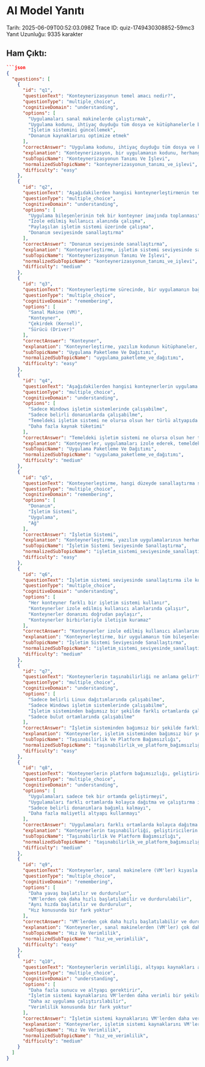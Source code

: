 # AI Model Yanıtı

Tarih: 2025-06-09T00:52:03.098Z
Trace ID: quiz-1749430308852-59mc3
Yanıt Uzunluğu: 9335 karakter

## Ham Çıktı:
```json
```json
{
  "questions": [
    {
      "id": "q1",
      "questionText": "Konteynerizasyonun temel amacı nedir?",
      "questionType": "multiple_choice",
      "cognitiveDomain": "understanding",
      "options": [
        "Uygulamaları sanal makinelerde çalıştırmak",
        "Uygulama kodunu, ihtiyaç duyduğu tüm dosya ve kütüphanelerle bir araya getirerek herhangi bir altyapıda çalıştırmak",
        "İşletim sistemini güncellemek",
        "Donanım kaynaklarını optimize etmek"
      ],
      "correctAnswer": "Uygulama kodunu, ihtiyaç duyduğu tüm dosya ve kütüphanelerle bir araya getirerek herhangi bir altyapıda çalıştırmak",
      "explanation": "Konteynerizasyon, bir uygulamanın kodunu, herhangi bir altyapıda çalışması için gereken tüm dosya ve kütüphanelerle bir araya getiren bir yazılım dağıtım işlemidir. Bu, uygulamanın farklı ortamlarda tutarlı bir şekilde çalışmasını sağlar.",
      "subTopicName": "Konteynerizasyonun Tanımı Ve İşlevi",
      "normalizedSubTopicName": "konteynerizasyonun_tanımı_ve_işlevi",
      "difficulty": "easy"
    },
    {
      "id": "q2",
      "questionText": "Aşağıdakilerden hangisi konteynerleştirmenin temel özelliklerinden biri değildir?",
      "questionType": "multiple_choice",
      "cognitiveDomain": "understanding",
      "options": [
        "Uygulama bileşenlerinin tek bir konteyner imajında toplanması",
        "İzole edilmiş kullanıcı alanında çalışma",
        "Paylaşılan işletim sistemi üzerinde çalışma",
        "Donanım seviyesinde sanallaştırma"
      ],
      "correctAnswer": "Donanım seviyesinde sanallaştırma",
      "explanation": "Konteynerleştirme, işletim sistemi seviyesinde sanallaştırmadır. Uygulama bileşenleri tek bir konteyner imajında toplanır ve aynı paylaşılan işletim sistemi üzerinde izole edilmiş kullanıcı alanında çalıştırılır. Donanım seviyesinde sanallaştırma, sanal makinelerin (VM'ler) özelliğidir, konteynerlerin değil.",
      "subTopicName": "Konteynerizasyonun Tanımı Ve İşlevi",
      "normalizedSubTopicName": "konteynerizasyonun_tanımı_ve_işlevi",
      "difficulty": "medium"
    },
    {
      "id": "q3",
      "questionText": "Konteynerleştirme sürecinde, bir uygulamanın bağımlılıkları ve gerekli bileşenleri hangi birimde paketlenir?",
      "questionType": "multiple_choice",
      "cognitiveDomain": "remembering",
      "options": [
        "Sanal Makine (VM)",
        "Konteyner",
        "Çekirdek (Kernel)",
        "Sürücü (Driver)"
      ],
      "correctAnswer": "Konteyner",
      "explanation": "Konteynerleştirme, yazılım kodunun kütüphaneler, framework'ler ve diğer bağımlılıklar gibi gerekli tüm bileşenlerle birlikte konteyner adı verilen standart bir birimde paketlenmesidir.",
      "subTopicName": "Uygulama Paketleme Ve Dağıtımı",
      "normalizedSubTopicName": "uygulama_paketleme_ve_dağıtımı",
      "difficulty": "easy"
    },
    {
      "id": "q4",
      "questionText": "Aşağıdakilerden hangisi konteynerlerin uygulama paketleme ve dağıtımındaki avantajlarından biridir?",
      "questionType": "multiple_choice",
      "cognitiveDomain": "understanding",
      "options": [
        "Sadece Windows işletim sistemlerinde çalışabilme",
        "Sadece belirli donanımlarda çalışabilme",
        "Temeldeki işletim sistemi ne olursa olsun her türlü altyapıda tutarlı ve verimli bir şekilde çalışabilme",
        "Daha fazla kaynak tüketimi"
      ],
      "correctAnswer": "Temeldeki işletim sistemi ne olursa olsun her türlü altyapıda tutarlı ve verimli bir şekilde çalışabilme",
      "explanation": "Konteynerler, uygulamaları izole ederek, temeldeki işletim sistemi ne olursa olsun her türlü altyapıda tutarlı ve verimli bir şekilde çalışmasına olanak tanır. Bu taşınabilirlik ve verimlilik, konteynerleri modern bulutta yerel uygulamalar için ideal hale getirir.",
      "subTopicName": "Uygulama Paketleme Ve Dağıtımı",
      "normalizedSubTopicName": "uygulama_paketleme_ve_dağıtımı",
      "difficulty": "medium"
    },
    {
      "id": "q5",
      "questionText": "Konteynerleştirme, hangi düzeyde sanallaştırma sağlar?",
      "questionType": "multiple_choice",
      "cognitiveDomain": "remembering",
      "options": [
        "Donanım",
        "İşletim Sistemi",
        "Uygulama",
        "Ağ"
      ],
      "correctAnswer": "İşletim Sistemi",
      "explanation": "Konteynerleştirme, yazılım uygulamalarının herhangi bir bulut veya bulut dışı ortamda çalışabilmesi için işletim sistemi düzeyinde sanallaştırma sağlar.",
      "subTopicName": "İşletim Sistemi Seviyesinde Sanallaştırma",
      "normalizedSubTopicName": "işletim_sistemi_seviyesinde_sanallaştırma",
      "difficulty": "easy"
    },
    {
      "id": "q6",
      "questionText": "İşletim sistemi seviyesinde sanallaştırma ile konteynerler, aynı işletim sistemi üzerinde nasıl çalışır?",
      "questionType": "multiple_choice",
      "cognitiveDomain": "understanding",
      "options": [
        "Her konteyner farklı bir işletim sistemi kullanır",
        "Konteynerler izole edilmiş kullanıcı alanlarında çalışır",
        "Konteynerler donanımı doğrudan paylaşır",
        "Konteynerler birbirleriyle iletişim kuramaz"
      ],
      "correctAnswer": "Konteynerler izole edilmiş kullanıcı alanlarında çalışır",
      "explanation": "Konteynerleştirme, bir uygulamanın tüm bileşenlerinin tek bir konteyner imajında toplandığı ve aynı paylaşılan işletim sistemi üzerinde izole edilmiş kullanıcı alanında çalıştırılabildiği bir sanallaştırma türüdür.",
      "subTopicName": "İşletim Sistemi Seviyesinde Sanallaştırma",
      "normalizedSubTopicName": "işletim_sistemi_seviyesinde_sanallaştırma",
      "difficulty": "medium"
    },
    {
      "id": "q7",
      "questionText": "Konteynerlerin taşınabilirliği ne anlama gelir?",
      "questionType": "multiple_choice",
      "cognitiveDomain": "understanding",
      "options": [
        "Sadece belirli Linux dağıtımlarında çalışabilme",
        "Sadece Windows işletim sistemlerinde çalışabilme",
        "İşletim sisteminden bağımsız bir şekilde farklı ortamlarda çalışabilme",
        "Sadece bulut ortamlarında çalışabilme"
      ],
      "correctAnswer": "İşletim sisteminden bağımsız bir şekilde farklı ortamlarda çalışabilme",
      "explanation": "Konteynerler, işletim sisteminden bağımsız bir şekilde çalışabilirler. Bu, bir konteynerin herhangi bir Linux dağıtımı, Windows veya macOS üzerinde çalıştırılabileceği anlamına gelir.",
      "subTopicName": "Taşınabilirlik Ve Platform Bağımsızlığı",
      "normalizedSubTopicName": "taşınabilirlik_ve_platform_bağımsızlığı",
      "difficulty": "easy"
    },
    {
      "id": "q8",
      "questionText": "Konteynerlerin platform bağımsızlığı, geliştiricilere ve operatörlere ne gibi bir avantaj sağlar?",
      "questionType": "multiple_choice",
      "cognitiveDomain": "understanding",
      "options": [
        "Uygulamaları sadece tek bir ortamda geliştirmeyi",
        "Uygulamaları farklı ortamlarda kolayca dağıtma ve çalıştırma imkanı",
        "Sadece belirli donanımlara bağımlı kalmayı",
        "Daha fazla maliyetli altyapı kullanmayı"
      ],
      "correctAnswer": "Uygulamaları farklı ortamlarda kolayca dağıtma ve çalıştırma imkanı",
      "explanation": "Konteynerlerin taşınabilirliği, geliştiricilerin ve operatörlerin uygulamaları farklı ortamlarda kolayca dağıtmalarını ve çalıştırmalarını sağlar.",
      "subTopicName": "Taşınabilirlik Ve Platform Bağımsızlığı",
      "normalizedSubTopicName": "taşınabilirlik_ve_platform_bağımsızlığı",
      "difficulty": "medium"
    },
    {
      "id": "q9",
      "questionText": "Konteynerler, sanal makinelere (VM'ler) kıyasla nasıl bir hız avantajı sunar?",
      "questionType": "multiple_choice",
      "cognitiveDomain": "remembering",
      "options": [
        "Daha yavaş başlatılır ve durdurulur",
        "VM'lerden çok daha hızlı başlatılabilir ve durdurulabilir",
        "Aynı hızda başlatılır ve durdurulur",
        "Hız konusunda bir fark yoktur"
      ],
      "correctAnswer": "VM'lerden çok daha hızlı başlatılabilir ve durdurulabilir",
      "explanation": "Konteynerler, sanal makinelerden (VM'ler) çok daha hızlı bir şekilde başlatılabilir ve durdurulabilir. Bu, uygulamaların daha hızlı bir şekilde geliştirilmesine, test edilmesine ve dağıtılmasına yardımcı olur.",
      "subTopicName": "Hız Ve Verimlilik",
      "normalizedSubTopicName": "hız_ve_verimlilik",
      "difficulty": "easy"
    },
    {
      "id": "q10",
      "questionText": "Konteynerlerin verimliliği, altyapı kaynakları açısından ne gibi bir fayda sağlar?",
      "questionType": "multiple_choice",
      "cognitiveDomain": "understanding",
      "options": [
        "Daha fazla sunucu ve altyapı gerektirir",
        "İşletim sistemi kaynaklarını VM'lerden daha verimli bir şekilde kullanır",
        "Daha az uygulama çalıştırılabilir",
        "Verimlilik konusunda bir fark yoktur"
      ],
      "correctAnswer": "İşletim sistemi kaynaklarını VM'lerden daha verimli bir şekilde kullanır",
      "explanation": "Konteynerler, işletim sistemi kaynaklarını VM'lerden daha verimli bir şekilde kullanır. Bu, daha az sunucu ve altyapı ile daha fazla uygulama çalıştırabileceğiniz anlamına gelir.",
      "subTopicName": "Hız Ve Verimlilik",
      "normalizedSubTopicName": "hız_ve_verimlilik",
      "difficulty": "medium"
    }
  ]
}
```
```
